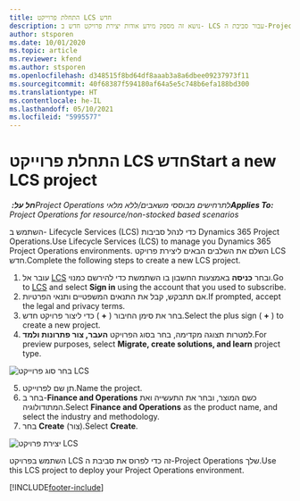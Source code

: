 ```yaml
---
title: התחלת פרוייקט LCS חדש
description: נושא זה מספק מידע אודות יצירת פרויקט חדש ב- LCS עבור סביבת ה-Project Operations שלך.
author: stsporen
ms.date: 10/01/2020
ms.topic: article
ms.reviewer: kfend
ms.author: stsporen
ms.openlocfilehash: d348515f8bd64df8aaab3a8a6dbee09237973f11
ms.sourcegitcommit: 40f68387f594180af64a5e5c748b6efa188bd300
ms.translationtype: HT
ms.contentlocale: he-IL
ms.lasthandoff: 05/10/2021
ms.locfileid: "5995577"
---
```

# <a name="start-a-new-lcs-project"></a><span data-ttu-id="12414-103">התחלת פרוייקט LCS חדש</span><span class="sxs-lookup"><span data-stu-id="12414-103">Start a new LCS project</span></span>

<span data-ttu-id="12414-104">_**חל על:** ‏Project Operations לתרחישים מבוססי משאבים/ללא מלאי_</span><span class="sxs-lookup"><span data-stu-id="12414-104">_**Applies To:** Project Operations for resource/non-stocked based scenarios_</span></span>

<span data-ttu-id="12414-105">השתמש ב- Lifecycle Services‏ (LCS) כדי לנהל סביבות Dynamics 365 Project Operations.</span><span class="sxs-lookup"><span data-stu-id="12414-105">Use Lifecycle Services (LCS) to manage you Dynamics 365 Project Operations environments.</span></span> <span data-ttu-id="12414-106">השלם את השלבים הבאים ליצירת פרויקט LCS חדש.</span><span class="sxs-lookup"><span data-stu-id="12414-106">Complete the following steps to create a new LCS project.</span></span>

1. <span data-ttu-id="12414-107">עובר אל [LCS](https://lcs.dynamics.com/Logon/Index) ובחר **כניסה** באמצעות החשבון בו השתמשת כדי להירשם כמנוי.</span><span class="sxs-lookup"><span data-stu-id="12414-107">Go to [LCS](https://lcs.dynamics.com/Logon/Index) and select **Sign in** using the account that you used to subscribe.</span></span>
2. <span data-ttu-id="12414-108">אם תתבקש, קבל את התנאים המשפטיים ותנאי הפרטיות.</span><span class="sxs-lookup"><span data-stu-id="12414-108">If prompted, accept the legal and privacy terms.</span></span>
3. <span data-ttu-id="12414-109">בחר את סימן החיבור ( **+** ) כדי ליצור פרויקט חדש.</span><span class="sxs-lookup"><span data-stu-id="12414-109">Select the plus sign ( **+** ) to create a new project.</span></span>
4. <span data-ttu-id="12414-110">למטרות תצוגה מקדימה, בחר בסוג הפרויקט **העבר, צור פתרונות ולמד**.</span><span class="sxs-lookup"><span data-stu-id="12414-110">For preview purposes, select **Migrate, create solutions, and learn** project type.</span></span>

  ![בחר סוג פרוייקט LCS](./media/create-lcs-1.png)

5. <span data-ttu-id="12414-112">תן שם לפרוייקט.</span><span class="sxs-lookup"><span data-stu-id="12414-112">Name the project.</span></span> 
6. <span data-ttu-id="12414-113">בחר ב-**Finance and Operations** כשם המוצר, ובחר את התעשייה ואת המתודולוגיה.</span><span class="sxs-lookup"><span data-stu-id="12414-113">Select **Finance and Operations** as the product name, and select the industry and methodology.</span></span> 
7. <span data-ttu-id="12414-114">בחר **Create** (צור).</span><span class="sxs-lookup"><span data-stu-id="12414-114">Select **Create**.</span></span>

![יצירת פרויקט LCS](./media/create-lcs-2.png)

<span data-ttu-id="12414-116">השתמש בפרויקט LCS זה כדי לפרוס את סביבת ה-Project Operations שלך.</span><span class="sxs-lookup"><span data-stu-id="12414-116">Use this LCS project to deploy your Project Operations environment.</span></span>



[!INCLUDE[footer-include](../includes/footer-banner.md)]
